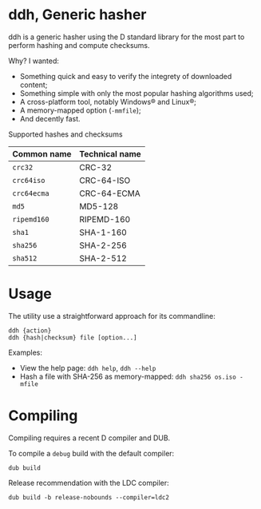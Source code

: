 # ddh, Generic hasher

ddh is a generic hasher using the D standard library for the most part to
perform hashing and compute checksums.

Why? I wanted:
- Something quick and easy to verify the integrety of downloaded content;
- Something simple with only the most popular hashing algorithms used;
- A cross-platform tool, notably Windows®️ and Linux®️;
- A memory-mapped option (`-mmfile`);
- And decently fast.

Supported hashes and checksums

| Common name | Technical name |
|---|---|
| `crc32` | CRC-32 |
| `crc64iso` | CRC-64-ISO |
| `crc64ecma` | CRC-64-ECMA |
| `md5` | MD5-128 |
| `ripemd160` | RIPEMD-160 |
| `sha1` | SHA-1-160 |
| `sha256` | SHA-2-256 |
| `sha512` | SHA-2-512 |

# Usage

The utility use a straightforward approach for its commandline:
```
ddh {action}
ddh {hash|checksum} file [option...]
```

Examples:
- View the help page: `ddh help`, `ddh --help`
- Hash a file with SHA-256 as memory-mapped: `ddh sha256 os.iso -mfile`

# Compiling

Compiling requires a recent D compiler and DUB.

To compile a `debug` build with the default compiler:
```
dub build
```

Release recommendation with the LDC compiler:
```
dub build -b release-nobounds --compiler=ldc2
```